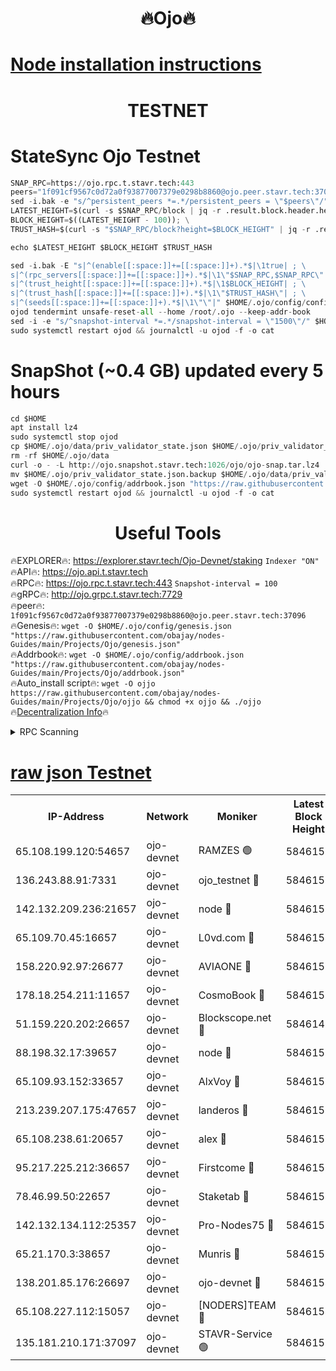 <h1 align="center"> 🔥Ojo🔥</h1>

[Node installation instructions](https://github.com/obajay/nodes-Guides/tree/main/Projects/Ojo)
=

<h1 align="center"> TESTNET</h1>

# StateSync Ojo Testnet
```python
SNAP_RPC=https://ojo.rpc.t.stavr.tech:443
peers="1f091cf9567c0d72a0f93877007379e0298b8860@ojo.peer.stavr.tech:37096"
sed -i.bak -e "s/^persistent_peers *=.*/persistent_peers = \"$peers\"/" $HOME/.ojo/config/config.toml
LATEST_HEIGHT=$(curl -s $SNAP_RPC/block | jq -r .result.block.header.height); \
BLOCK_HEIGHT=$((LATEST_HEIGHT - 100)); \
TRUST_HASH=$(curl -s "$SNAP_RPC/block?height=$BLOCK_HEIGHT" | jq -r .result.block_id.hash)

echo $LATEST_HEIGHT $BLOCK_HEIGHT $TRUST_HASH

sed -i.bak -E "s|^(enable[[:space:]]+=[[:space:]]+).*$|\1true| ; \
s|^(rpc_servers[[:space:]]+=[[:space:]]+).*$|\1\"$SNAP_RPC,$SNAP_RPC\"| ; \
s|^(trust_height[[:space:]]+=[[:space:]]+).*$|\1$BLOCK_HEIGHT| ; \
s|^(trust_hash[[:space:]]+=[[:space:]]+).*$|\1\"$TRUST_HASH\"| ; \
s|^(seeds[[:space:]]+=[[:space:]]+).*$|\1\"\"|" $HOME/.ojo/config/config.toml
ojod tendermint unsafe-reset-all --home /root/.ojo --keep-addr-book
sed -i -e "s/^snapshot-interval *=.*/snapshot-interval = \"1500\"/" $HOME/.ojo/config/app.toml
sudo systemctl restart ojod && journalctl -u ojod -f -o cat
```
# SnapShot (~0.4 GB) updated every 5 hours
```python
cd $HOME
apt install lz4
sudo systemctl stop ojod
cp $HOME/.ojo/data/priv_validator_state.json $HOME/.ojo/priv_validator_state.json.backup
rm -rf $HOME/.ojo/data
curl -o - -L http://ojo.snapshot.stavr.tech:1026/ojo/ojo-snap.tar.lz4 | lz4 -c -d - | tar -x -C $HOME/.ojo --strip-components 2
mv $HOME/.ojo/priv_validator_state.json.backup $HOME/.ojo/data/priv_validator_state.json
wget -O $HOME/.ojo/config/addrbook.json "https://raw.githubusercontent.com/obajay/nodes-Guides/main/Projects/Ojo/addrbook.json"
sudo systemctl restart ojod && journalctl -u ojod -f -o cat
```
 <h1 align="center"> Useful Tools</h1>

🔥EXPLORER🔥:        https://explorer.stavr.tech/Ojo-Devnet/staking        `Indexer "ON"` \
🔥API🔥:                     https://ojo.api.t.stavr.tech \
🔥RPC🔥:                    https://ojo.rpc.t.stavr.tech:443              `Snapshot-interval = 100` \
🔥gRPC🔥:                  http://ojo.grpc.t.stavr.tech:7729 \
🔥peer🔥:                   `1f091cf9567c0d72a0f93877007379e0298b8860@ojo.peer.stavr.tech:37096` \
🔥Genesis🔥:    ```wget -O $HOME/.ojo/config/genesis.json "https://raw.githubusercontent.com/obajay/nodes-Guides/main/Projects/Ojo/genesis.json"``` \
🔥Addrbook🔥:    ```wget -O $HOME/.ojo/config/addrbook.json "https://raw.githubusercontent.com/obajay/nodes-Guides/main/Projects/Ojo/addrbook.json"``` \
🔥Auto_install script🔥: ```wget -O ojjo https://raw.githubusercontent.com/obajay/nodes-Guides/main/Projects/Ojo/ojjo && chmod +x ojjo && ./ojjo``` \
🔥[Decentralization Info](https://github.com/obajay/StateSync-snapshots/tree/main/Projects/Ojo/Decentralization)🔥



<details>
<summary>RPC Scanning</summary>

<h2 align="center"> We scan nodes in real time every 4 hours. And we provide the final result of RPC endpoints.
We cannot influence the operation of these nodes in any way. </h2>


```python
If Voting Power is higher than 0 --> then the Node is a validator of the network and may be subject to attack and be a potential threat to the chain.
```
```python
We marked such validators with a red symbol
```

</details>

[raw json Testnet](https://rpc-check.ojot.stavr.tech/ojot/rpc-ojot-result.json)
=


<table><tr><th>IP-Address</th><th>Network</th><th>Moniker</th><th>Latest Block Height</th><th>Earliest Block Height</th><th>Catching Up</th><th>Tx Index</th><th>Voting Power</th><th>Scan Time</th></tr><tr><td>65.108.199.120:54657</td><td>ojo-devnet</td><td>RAMZES 🟢</td><td>5846150</td><td>306156</td><td>False</td><td>on</td><td>0</td><td>2024-03-12T11:34:12.229141811UTC</td></tr><tr><td>136.243.88.91:7331</td><td>ojo-devnet</td><td>ojo_testnet 🔴</td><td>5846151</td><td>308845</td><td>False</td><td>on</td><td>1000</td><td>2024-03-12T11:34:19.707081849UTC</td></tr><tr><td>142.132.209.236:21657</td><td>ojo-devnet</td><td>node 🔴</td><td>5846153</td><td>350001</td><td>False</td><td>on</td><td>1999</td><td>2024-03-12T11:34:30.958392326UTC</td></tr><tr><td>65.109.70.45:16657</td><td>ojo-devnet</td><td>L0vd.com 🔴</td><td>5846154</td><td>695918</td><td>False</td><td>off</td><td>998</td><td>2024-03-12T11:34:38.422417914UTC</td></tr><tr><td>158.220.92.97:26677</td><td>ojo-devnet</td><td>AVIAONE 🔴</td><td>5846152</td><td>2754001</td><td>False</td><td>on</td><td>19926</td><td>2024-03-12T11:34:28.186818963UTC</td></tr><tr><td>178.18.254.211:11657</td><td>ojo-devnet</td><td>CosmoBook 🔴</td><td>5846153</td><td>4392001</td><td>False</td><td>off</td><td>1047</td><td>2024-03-12T11:34:33.267901366UTC</td></tr><tr><td>51.159.220.202:26657</td><td>ojo-devnet</td><td>Blockscope.net 🔴</td><td>5846149</td><td>4425001</td><td>False</td><td>on</td><td>2068</td><td>2024-03-12T11:34:11.578635604UTC</td></tr><tr><td>88.198.32.17:39657</td><td>ojo-devnet</td><td>node 🔴</td><td>5846153</td><td>4710001</td><td>False</td><td>on</td><td>105927</td><td>2024-03-12T11:34:33.478445407UTC</td></tr><tr><td>65.109.93.152:33657</td><td>ojo-devnet</td><td>AlxVoy 🔴</td><td>5846153</td><td>4943001</td><td>False</td><td>on</td><td>6350855</td><td>2024-03-12T11:34:30.737960366UTC</td></tr><tr><td>213.239.207.175:47657</td><td>ojo-devnet</td><td>landeros 🔴</td><td>5846152</td><td>4967924</td><td>False</td><td>off</td><td>11083</td><td>2024-03-12T11:34:28.394034022UTC</td></tr><tr><td>65.108.238.61:20657</td><td>ojo-devnet</td><td>alex 🔴</td><td>5846150</td><td>5131001</td><td>False</td><td>on</td><td>11359</td><td>2024-03-12T11:34:11.925073817UTC</td></tr><tr><td>95.217.225.212:36657</td><td>ojo-devnet</td><td>Firstcome 🔴</td><td>5846151</td><td>5251946</td><td>False</td><td>on</td><td>13566</td><td>2024-03-12T11:34:17.466829918UTC</td></tr><tr><td>78.46.99.50:22657</td><td>ojo-devnet</td><td>Staketab 🔴</td><td>5846154</td><td>5668501</td><td>False</td><td>on</td><td>1276</td><td>2024-03-12T11:34:38.648174496UTC</td></tr><tr><td>142.132.134.112:25357</td><td>ojo-devnet</td><td>Pro-Nodes75 🔴</td><td>5846150</td><td>5746150</td><td>False</td><td>on</td><td>24651</td><td>2024-03-12T11:34:14.807982584UTC</td></tr><tr><td>65.21.170.3:38657</td><td>ojo-devnet</td><td>Munris 🔴</td><td>5846150</td><td>5746150</td><td>False</td><td>off</td><td>20123</td><td>2024-03-12T11:34:17.150231125UTC</td></tr><tr><td>138.201.85.176:26697</td><td>ojo-devnet</td><td>ojo-devnet 🔴</td><td>5846154</td><td>5746154</td><td>False</td><td>on</td><td>1000024000</td><td>2024-03-12T11:34:38.136633213UTC</td></tr><tr><td>65.108.227.112:15057</td><td>ojo-devnet</td><td>[NODERS]TEAM 🔴</td><td>5846154</td><td>5758001</td><td>False</td><td>off</td><td>9999</td><td>2024-03-12T11:34:37.858812825UTC</td></tr><tr><td>135.181.210.171:37097</td><td>ojo-devnet</td><td>STAVR-Service 🟢</td><td>5846150</td><td>5844001</td><td>False</td><td>on</td><td>0</td><td>2024-03-12T11:34:12.549617571UTC</td></tr></table>
